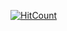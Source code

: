 
[![HitCount](http://hits.dwyl.io/bander-saeed/blockchain_with_nodejs_API.svg)](http://hits.dwyl.io/bander-saeed/blockchain_with_nodejs_API)


